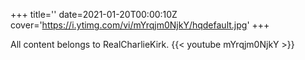 +++
title=''
date=2021-01-20T00:00:10Z
cover='https://i.ytimg.com/vi/mYrqjm0NjkY/hqdefault.jpg'
+++

All content belongs to RealCharlieKirk.
{{< youtube mYrqjm0NjkY >}}
